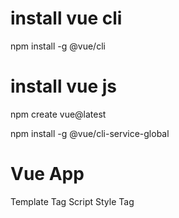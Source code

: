 # install vue cli
npm install -g @vue/cli

# install vue js
npm create vue@latest


npm install -g @vue/cli-service-global

# Vue App
Template Tag
Script
Style Tag


